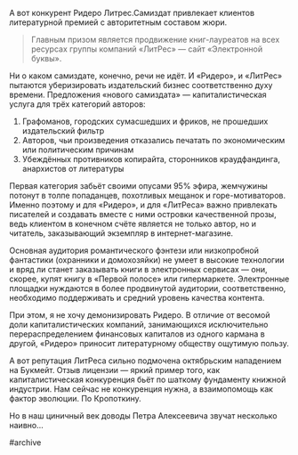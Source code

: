 ​​А вот конкурент Ридеро Литрес.Самиздат привлекает клиентов литературной премией с авторитетным составом жюри.

> Главным призом является продвижение книг-лауреатов на всех ресурсах группы компаний «ЛитРес» — сайт «Электронной буквы». 

Ни о каком самиздате, конечно, речи не идёт. И «Ридеро», и «ЛитРес» пытаются уберизировать издательский бизнес соответственно духу времени. Предложения «нового самиздата» — капиталистическая услуга для трёх категорий авторов:

1. Графоманов, городских сумасшедших и фриков, не прошедших издательский фильтр
2. Авторов, чьи произведения отказались печатать по экономическим или политическим причинам
3. Убеждённых противников копирайта, сторонников краудфандинга, анархистов от литературы

Первая категория забьёт своими опусами 95% эфира, жемчужины потонут в толпе попаданцев, похотливых мещанок и горе-мотиваторов. Именно поэтому и для «Ридеро», и для «ЛитРеса» важно привлекать писателей и создавать вместе с ними островки качественной прозы, ведь клиентом в конечном счёте является не только автор, но и читатель, заказывающий экземпляр в интернет-магазине. 

Основная аудитория романтического фэнтези или низкопробной фантастики (охранники и домохозяйки) не умеет в высокие технологии и вряд ли станет заказывать книги в электронных сервисах — они, скорее, купят книгу в «Первой полосе» или гипермаркете. Электронные площадки нуждаются в более продвинутой аудитории, соответственно, необходимо поддерживать и средний уровень качества контента.

При этом, я не хочу демонизировать Ридеро. В отличие от весомой доли капиталистических компаний, занимающихся исключительно перераспределением финансовых капиталов из одного кармана в другой, «Ридеро» приносит литературному обществу ощутимую пользу. 

А вот репутация ЛитРеса сильно подмочена октябрьским нападением на Букмейт. Отзыв лицензии — яркий пример того, как капиталистическая конкуренция бьёт по шаткому фундаменту книжной индустрии. Нам сейчас не конкуренция нужна, а взаимопомощь как фактор эволюции. По Кропоткину.

Но в наш циничный век доводы Петра Алексеевича звучат несколько наивно…

#archive